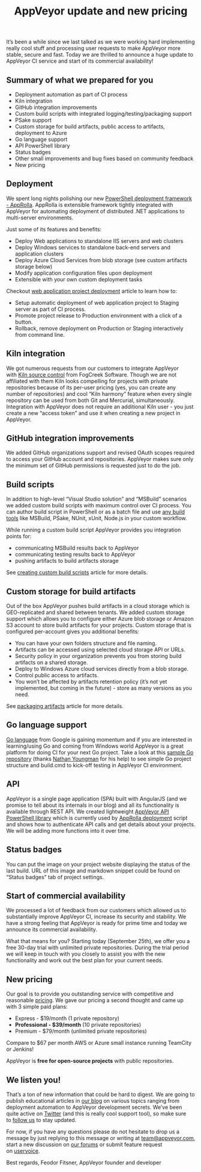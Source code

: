 ﻿---
layout: post
title: AppVeyor update and new pricing
---

It’s been a while since we last talked as we were working hard implementing really cool stuff and processing user requests to make AppVeyor more stable, secure and fast. Today we are thrilled to announce a huge update to AppVeyor CI service and start of its commercial availability!

<h2>Summary of what we prepared for you</h2>
<ul>
	<li>Deployment automation as part of CI process</li>
	<li>Kiln integration</li>
	<li>GitHub integration improvements</li>
	<li>Custom build scripts with integrated logging/testing/packaging support</li>
	<li>PSake support</li>
	<li>Custom storage for build artifacts, public access to artifacts, deployment to Azure</li>
	<li>Go language support</li>
	<li>API PowerShell library</li>
	<li>Status badges</li>
	<li>Other small improvements and bug fixes based on community feedback</li>
	<li>New pricing</li>
</ul>
<h2>Deployment</h2>
We spent long nights polishing our new <a href="https://github.com/AppVeyor/AppRolla">PowerShell deployment framework - AppRolla</a>. AppRolla is extensible framework tightly integrated with AppVeyor for automating deployment of distributed .NET applications to multi-server environments.

Just some of its features and benefits:
<ul>
	<li>Deploy Web applications to standalone IIS servers and web clusters</li>
	<li>Deploy Windows services to standalone back-end servers and application clusters</li>
	<li>Deploy Azure Cloud Services from blob storage (see custom artifacts storage below)</li>
	<li>Modify application configuration files upon deployment</li>
	<li>Extensible with your own custom deployment tasks</li>
</ul>
Checkout <a href="http://help.appveyor.com/kb/using-appveyor/web-application-project-deployment-to-staging-and-production-environments">web application project deployment</a> article to learn how to:
<ul>
	<li>Setup automatic deployment of web application project to Staging server as part of CI process.</li>
	<li>Promote project release to Production environment with a click of a button.</li>
	<li>Rollback, remove deployment on Production or Staging interactively from command line.</li>
</ul>
<h2>Kiln integration</h2>
We got numerous requests from our customers to integrate AppVeyor with <a href="http://www.fogcreek.com/kiln/">Kiln source control</a> from FogCreek Software. Though we are not affiliated with them Kiln looks compelling for projects with private repositories because of its per-user pricing (yes, you can create any number of repositories) and cool “Kiln harmony” feature when every single repository can be used from both Git and Mercurial, simultaneously. Integration with AppVeyor does not require an additional Kiln user - you just create a new “access token” and use it when creating a new project in AppVeyor.
<h2>GitHub integration improvements</h2>
We added GitHub organizations support and revised OAuth scopes required to access your GitHub account and repositories. AppVeyor makes sure only the minimum set of GitHub permissions is requested just to do the job.
<h2>Build scripts</h2>
In addition to high-level “Visual Studio solution” and “MSBuild” scenarios we added custom build scripts with maximum control over CI process. You can author build script in PowerShell or as a batch file and use <a href="http://help.appveyor.com/kb/using-appveyor/software-installed-on-appveyor-build-servers">any build tools</a> like MSBuild, PSake, NUnit, xUnit, Node.js in your custom workflow.

While running a custom build script AppVeyor provides you integration points for:
<ul>
	<li>communicating MSBuild results back to AppVeyor</li>
	<li>communicating testing results back to AppVeyor</li>
	<li>pushing artifacts to build artifacts storage</li>
</ul>
See <a href="http://help.appveyor.com/kb/using-appveyor/custom-build-scripts">creating custom build scripts</a> article for more details.
<h2>Custom storage for build artifacts</h2>
Out of the box AppVeyor pushes build artifacts in a cloud storage which is GEO-replicated and shared between tenants. We added custom storage support which allows you to configure either Azure blob storage or Amazon S3 account to store build artifacts for your projects. Custom storage that is configured per-account gives you additional benefits:
<ul>
	<li>You can have your own folders structure and file naming.</li>
	<li>Artifacts can be accessed using selected cloud storage API or URLs.</li>
	<li>Security policy in your organization prevents you from storing build artifacts on a shared storage.</li>
	<li>Deploy to Windows Azure cloud services directly from a blob storage.</li>
	<li>Control public access to artifacts.</li>
	<li>You won’t be affected by artifacts retention policy (it’s not yet implemented, but coming in the future) - store as many versions as you need.</li>
</ul>
See <a href="http://help.appveyor.com/kb/getting-started/packaging-artifacts">packaging artifacts</a> article for more details.
<h2>Go language support</h2>
<a href="http://golang.org/">Go language</a> from Google is gaining momentum and if you are interested in learning/using Go and coming from Windows world AppVeyor is a great platform for doing CI for your next Go project. Take a look at this <a href="https://bitbucket.org/appveyor/test-go/src">sample Go repository</a> (thanks <a href="https://twitter.com/nathany">Nathan Youngman</a> for his help) to see simple Go project structure and build.cmd to kick-off testing in AppVeyor CI environment.
<h2>API</h2>
AppVeyor is a single page application (SPA) built with AngularJS (and we promise to tell about its internals in our blog) and all its functionality is available through REST API. We created lightweight <a href="https://github.com/AppVeyor/AppVeyor-PowerShell">AppVeyor API PowerShell library</a> which is currently used by <a href="https://github.com/AppVeyor/AppRolla">AppRolla deployment</a> script and shows how to authenticate API calls and get details about your projects. We will be adding more functions into it over time.
<h2>Status badges</h2>
You can put the image on your project website displaying the status of the last build. URL of this image and markdown snippet could be found on “Status badges” tab of project settings.
<h2>Start of commercial availability</h2>
We processed a lot of feedback from our customers which allowed us to substantially improve AppVeyor CI, increase its security and stability. We have a strong feeling that AppVeyor is ready for prime time and today we announce its commercial availability.

What that means for you? Starting today (September 25th), we offer you a free 30-day trial with unlimited private repositories. During the trial period we will keep in touch with you closely to assist you with the new functionality and work out the best plan for your current needs.
<h2>New pricing</h2>
Our goal is to provide you outstanding service with competitive and reasonable <a href="http://www.appveyor.com/pricing">pricing</a>. We gave our pricing a second thought and came up with 3 simple paid plans:
<ul>
	<li>Express - $19/month (1 private repository)</li>
	<li><strong>Professional - $39/month</strong> (10 private repositories)</li>
	<li>Premium - $79/month (unlimited private repositories)</li>
</ul>
Compare to $67 per month AWS or Azure small instance running TeamCity or Jenkins!

AppVeyor is <strong>free for open-source projects</strong> with public repositories.
<h2>We listen you!</h2>
That’s a ton of new information that could be hard to digest. We are going to publish educational articles in <a href="http://blog.appveyor.com/">our blog</a> on various topics ranging from deployment automation to AppVeyor development secrets. We’ve been quite active on <a href="https://twitter.com/appveyor">Twitter</a> (and this is really cool support tool), so make sure to <a href="https://twitter.com/intent/follow?original_referer=http%3A%2F%2Fwww.appveyor.com%2Fpricing&amp;region=follow_link&amp;screen_name=appveyor&amp;tw_p=followbutton&amp;variant=2.0">follow us</a> to stay updated.

For now, if you have any questions please do not hesitate to drop us a message by just replying to this message or writing at <a href="mailto:team@appveyor.com">team@appveyor.com</a>, start a new discussion on <a href="http://help.appveyor.com/discussions">our forums</a> or submit feature request on <a href="http://appveyor.uservoice.com/">uservoice</a>.

Best regards,
Feodor Fitsner, AppVeyor founder and developer